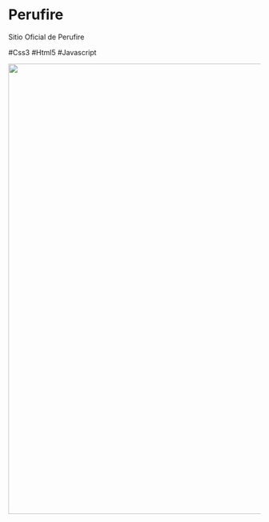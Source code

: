 # Perufire
Sitio Oficial de Perufire

#Css3
#Html5
#Javascript

 <p align="center"> <img src="img/perufire.png" width="900"/></p>
